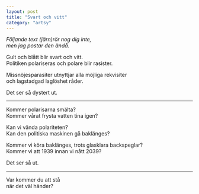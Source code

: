 ```yaml
---
layout: post
title: "Svart och vitt"
category: "artsy"
---
```


_Följande text (järn)rör nog dig inte,<br />
men jag postar den ändå._

Gult och blått blir svart och vitt.<br />
Politiken polariseras och polare blir rasister.

Missnöjesparasiter utnyttjar alla möjliga rekvisiter<br />
och lagstadgad laglöshet råder.

Det ser så dystert ut.

---

Kommer polarisarna smälta?<br />
Kommer vårat frysta vatten tina igen?

Kan vi vända polariteten?<br />
Kan den politiska maskinen gå baklänges?

Kommer vi köra baklänges, trots glasklara backspeglar?<br />
Kommer vi att 1939 innan vi nått 2039?

Det ser så ut.

---

Var kommer du att stå<br />
när det väl händer?

